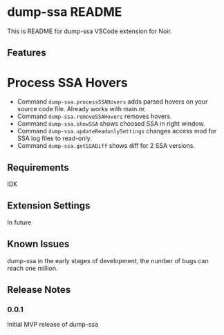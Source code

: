 # dump-ssa README

This is README for dump-ssa VSCode extension for Noir.

## Features

# Process SSA Hovers
- Command `dump-ssa.processSSAHovers` adds parsed hovers on your source code file. Already works with main.nr.
- Command `dump-ssa.removeSSAHovers` removes hovers.
- Command `dump-ssa.showSSA` shows choosed SSA in right window.
- Command `dump-ssa.updateReadonlySettings` changes access mod for SSA log files to read-only.
- Command `dump-ssa.getSSADiff` shows diff for 2 SSA versions.

## Requirements

IDK

## Extension Settings

In future

## Known Issues

dump-ssa in the early stages of development, the number of bugs can reach one million.

## Release Notes

### 0.0.1

Initial MVP release of dump-ssa

